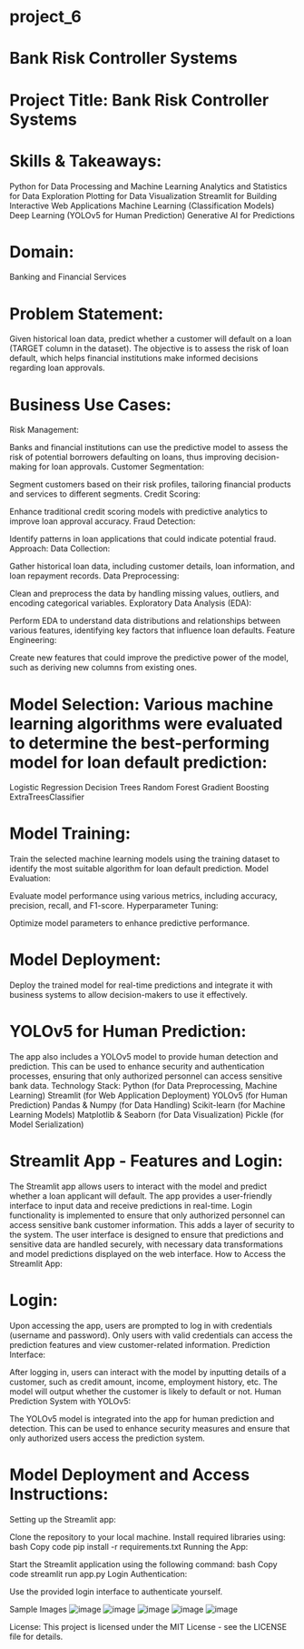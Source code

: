 # project_6
# Bank Risk Controller Systems
# Project Title: Bank Risk Controller Systems
# Skills & Takeaways:
Python for Data Processing and Machine Learning
Analytics and Statistics for Data Exploration
Plotting for Data Visualization
Streamlit for Building Interactive Web Applications
Machine Learning (Classification Models)
Deep Learning (YOLOv5 for Human Prediction)
Generative AI for Predictions
# Domain:
Banking and Financial Services
# Problem Statement:
Given historical loan data, predict whether a customer will default on a loan (TARGET column in the dataset). The objective is to assess the risk of loan default, which helps financial institutions make informed decisions regarding loan approvals.

# Business Use Cases:
Risk Management:

Banks and financial institutions can use the predictive model to assess the risk of potential borrowers defaulting on loans, thus improving decision-making for loan approvals.
Customer Segmentation:

Segment customers based on their risk profiles, tailoring financial products and services to different segments.
Credit Scoring:

Enhance traditional credit scoring models with predictive analytics to improve loan approval accuracy.
Fraud Detection:

Identify patterns in loan applications that could indicate potential fraud.
Approach:
Data Collection:

Gather historical loan data, including customer details, loan information, and loan repayment records.
Data Preprocessing:

Clean and preprocess the data by handling missing values, outliers, and encoding categorical variables.
Exploratory Data Analysis (EDA):

Perform EDA to understand data distributions and relationships between various features, identifying key factors that influence loan defaults.
Feature Engineering:

Create new features that could improve the predictive power of the model, such as deriving new columns from existing ones.
# Model Selection: Various machine learning algorithms were evaluated to determine the best-performing model for loan default prediction:

Logistic Regression
Decision Trees
Random Forest
Gradient Boosting
ExtraTreesClassifier
# Model Training:

Train the selected machine learning models using the training dataset to identify the most suitable algorithm for loan default prediction.
Model Evaluation:

Evaluate model performance using various metrics, including accuracy, precision, recall, and F1-score.
Hyperparameter Tuning:

Optimize model parameters to enhance predictive performance.
# Model Deployment:

Deploy the trained model for real-time predictions and integrate it with business systems to allow decision-makers to use it effectively.
# YOLOv5 for Human Prediction:

The app also includes a YOLOv5 model to provide human detection and prediction. This can be used to enhance security and authentication processes, ensuring that only authorized personnel can access sensitive bank data.
Technology Stack:
Python (for Data Preprocessing, Machine Learning)
Streamlit (for Web Application Deployment)
YOLOv5 (for Human Prediction)
Pandas & Numpy (for Data Handling)
Scikit-learn (for Machine Learning Models)
Matplotlib & Seaborn (for Data Visualization)
Pickle (for Model Serialization)
# Streamlit App - Features and Login:
The Streamlit app allows users to interact with the model and predict whether a loan applicant will default.
The app provides a user-friendly interface to input data and receive predictions in real-time.
Login functionality is implemented to ensure that only authorized personnel can access sensitive bank customer information. This adds a layer of security to the system.
The user interface is designed to ensure that predictions and sensitive data are handled securely, with necessary data transformations and model predictions displayed on the web interface.
How to Access the Streamlit App:
# Login:

Upon accessing the app, users are prompted to log in with credentials (username and password).
Only users with valid credentials can access the prediction features and view customer-related information.
Prediction Interface:

After logging in, users can interact with the model by inputting details of a customer, such as credit amount, income, employment history, etc.
The model will output whether the customer is likely to default or not.
Human Prediction System with YOLOv5:

The YOLOv5 model is integrated into the app for human prediction and detection.
This can be used to enhance security measures and ensure that only authorized users access the prediction system.

# Model Deployment and Access Instructions:
Setting up the Streamlit app:

Clone the repository to your local machine.
Install required libraries using:
bash
Copy code
pip install -r requirements.txt
Running the App:

Start the Streamlit application using the following command:
bash
Copy code
streamlit run app.py
Login Authentication:

Use the provided login interface to authenticate yourself.

Sample Images
![image](https://github.com/user-attachments/assets/3e422739-1491-4295-9034-5d91d2d59f28)
![image](https://github.com/user-attachments/assets/67cbbec9-9f73-48e0-8e6e-a31214fe59e8)
![image](https://github.com/user-attachments/assets/1310ed73-74c5-45e5-a4de-86859e8937d8)
![image](https://github.com/user-attachments/assets/8e566896-c75d-4df5-b811-2fb2683fba79)
![image](https://github.com/user-attachments/assets/e1357c55-de32-425b-bc93-5c1100d7648a)






License:
This project is licensed under the MIT License - see the LICENSE file for details.
